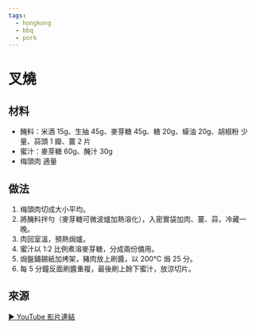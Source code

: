 ```yaml
---
tags:
  - hongkong
  - bbq
  - pork
---
```


# 叉燒

## 材料
- 醃料：米酒 15g、生抽 45g、麥芽糖 45g、糖 20g、蠔油 20g、胡椒粉 少量、蒜頭 1 瓣、薑 2 片
- 蜜汁：麥芽糖 60g、醃汁 30g
- 梅頭肉 適量

## 做法
1. 梅頭肉切成大小平均。
2. 將醃料拌勻（麥芽糖可微波爐加熱溶化），入密實袋加肉、薑、蒜，冷藏一晚。
3. 肉回室溫，預熱焗爐。
4. 蜜汁以 1:2 比例煮溶麥芽糖，分成兩份備用。
5. 焗盤鋪錫紙加烤架，豬肉放上刷醬，以 200°C 焗 25 分。
6. 每 5 分鐘反面刷醬重複，最後刷上餘下蜜汁，放涼切片。

## 來源
[▶ YouTube 影片連結](https://www.youtube.com/watch?v=MR9juZ26rx4&t=642s)
